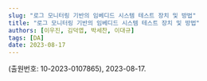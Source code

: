 ```yaml
---
slug: "로그 모니터링 기반의 임베디드 시스템 테스트 장치 및 방법"
title: "로그 모니터링 기반의 임베디드 시스템 테스트 장치 및 방법"
authors: [이우진, 김덕엽, 박세찬, 이대규]
tags: [DA]
date: 2023-08-17
---
```


(출원번호: 10-2023-0107865), 2023-08-17.
